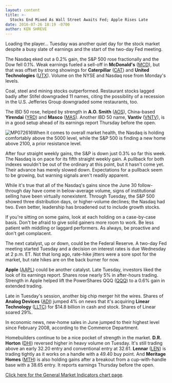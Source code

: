 ```yaml
---
layout: content
title: >-
  Stocks End Mixed As Wall Street Awaits Fed; Apple Rises Late
date: 2016-07-26 18:19 -0700
author: KEN SHREVE
---
```






Loading the player...
Tuesday was another quiet day for the stock market despite a busy slate of earnings and the start of the two-day Fed meeting.


The Nasdaq eked out a 0.2% gain, the S&P 500 rose fractionally and the Dow fell 0.1%. Weak earnings fueled a sell-off in **McDonald's** ([MCD](https://research.investors.com/quote.aspx?symbol=MCD)), but that was offset by strong showings for **Caterpillar** ([CAT](https://research.investors.com/quote.aspx?symbol=CAT)) and **United Technologies** ([UTX](https://research.investors.com/quote.aspx?symbol=UTX)). Volume on the NYSE and Nasdaq rose from Monday's levels.


Coal, steel and mining stocks outperformed. Restaurant stocks lagged badly after Stifel downgraded 11 names, citing the possibility of a recession in the U.S. Jefferies Group downgraded some restaurants, too.


The IBD 50 rose, helped by strength in **A.O. Smith** ([AOS](https://research.investors.com/quote.aspx?symbol=AOS)), China-based **Yirendai** ([YRD](https://research.investors.com/quote.aspx?symbol=YRD)) and **Masco** ([MAS](https://research.investors.com/quote.aspx?symbol=MAS)). Another IBD 50 name, **Vantiv** ([VNTV](https://research.investors.com/quote.aspx?symbol=VNTV)), is in a good setup ahead of its earnings report Thursday before the open.


![MP072616](https://www.investors.com/wp-content/uploads/2016/07/MP072616-151x300.jpg)When it comes to overall market health, the Nasdaq is holding comfortably above the 5000 level, while the S&P 500 is finding a new home above 2100, a prior resistance level.


After four straight weekly gains, the S&P is down just 0.3% so far this week. The Nasdaq is on pace for its fifth straight weekly gain. A pullback for both indexes wouldn't be out of the ordinary at this point, but it hasn't come yet. Their advance has merely slowed down. Expectations for a pullback seem to be growing, but warning signals aren't readily apparent.


While it's true that all of the Nasdaq's gains since the June 30 follow-through day have come in below-average volume, signs of institutional selling have been virtually nonexistent. Through Tuesday, the S&P 500 showed three distribution days, or higher-volume declines; the Nasdaq had two. Even better, leadership has broadened out to include growth stocks.


If you're sitting on some gains, look at each holding on a case-by-case basis. Don't be afraid to give solid gainers more room to work. Be less patient with middling or laggard performers. As always, be proactive and don't get complacent.


The next catalyst, up or down, could be the Federal Reserve. A two-day Fed meeting started Tuesday and a decision on interest rates is due Wednesday at 2 p.m. ET. Not that long ago, rate-hike jitters were a sore spot for the market, but rate hikes are on the back burner for now.


**Apple** ([AAPL](https://research.investors.com/quote.aspx?symbol=AAPL)) could be another catalyst. Late Tuesday, investors liked the look of its earnings report. Shares rose nearly 5% in after-hours trading. Strength in Apple helped lift the PowerShares QQQ ([QQQ](https://research.investors.com/quote.aspx?symbol=QQQ)) to a 0.6% gain in extended trading.


Late in Tuesday's session, another big chip merger hit the wires. Shares of **Analog Devices** ([ADI](https://research.investors.com/quote.aspx?symbol=ADI)) jumped 4% on news that it's acquiring **Linear Technology** ([LLTC](https://research.investors.com/quote.aspx?symbol=LLTC)) for $14.8 billion in cash and stock. Shares of Linear soared 29%.


In economic news, new-home sales in June jumped to their highest level since February 2008, according to the Commerce Department.


Homebuilders continue to be a nice pocket of strength in the market. **D.R. Horton** ([DHI](https://research.investors.com/quote.aspx?symbol=DHI)) reversed higher in heavy volume on Tuesday. It's still trading above an early 32.20 entry and conventional entry at 32.61. **Lennar** ([LEN](https://research.investors.com/quote.aspx?symbol=LEN)) is trading tightly as it works on a handle with a 49.40 buy point. And **Meritage Homes** ([MTH](https://research.investors.com/quote.aspx?symbol=MTH)) is also holding gains after a breakout from a cup-with-handle base with a 38.65 entry. It reports earnings Thursday before the open.


[Click here for the General Market Indicators chart page](https://www.investors.com/wp-content/uploads/2016/07/IBD2607153233GMI.pdf).




